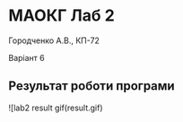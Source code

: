# МАОКГ Лаб 2
Городченко А.В., КП-72

Варіант 6

## Результат роботи програми

![lab2 result gif(result.gif)
